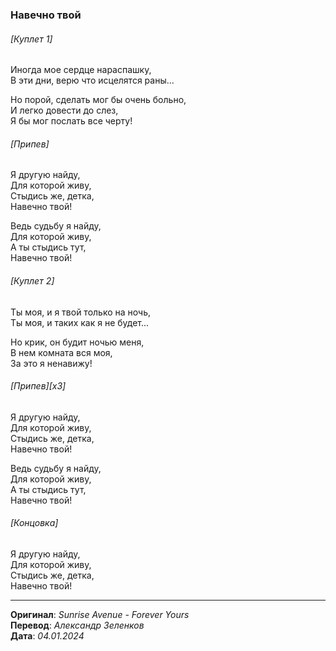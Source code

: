 ### Навечно твой

###### [Куплет 1]

Иногда мое сердце нараспашку, \
В эти дни, верю что исцелятся раны...

Но порой, сделать мог бы очень больно, \
И легко довести до слез, \
Я бы мог послать все черту!

###### [Припев]

Я другую найду, \
Для которой живу, \
Стыдись же, детка, \
Навечно твой!

Ведь судьбу я найду, \
Для которой живу, \
А ты стыдись тут, \
Навечно твой!

###### [Куплет 2]

Ты моя, и я твой только на ночь, \
Ты моя, и таких как я не будет...

Но крик, он будит ночью меня, \
В нем комната вся моя, \
За это я ненавижу!

###### [Припев][x3]

Я другую найду, \
Для которой живу, \
Стыдись же, детка, \
Навечно твой!

Ведь судьбу я найду, \
Для которой живу, \
А ты стыдись тут, \
Навечно твой!

###### [Концовка]

Я другую найду, \
Для которой живу, \
Стыдись же, детка, \
Навечно твой!

---

**Оригинал**: _Sunrise Avenue - Forever Yours_ \
**Перевод**: _Александр Зеленков_ \
**Дата**: _04.01.2024_
